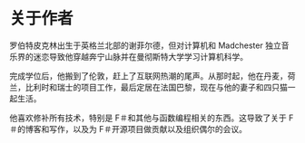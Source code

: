 # 关于作者

罗伯特皮克林出生于英格兰北部的谢菲尔德，但对计算机和 Madchester 独立音乐界的迷恋导致他穿越奔宁山脉并在曼彻斯特大学学习计算机科学。

完成学位后，他搬到了伦敦，赶上了互联网热潮的尾声。从那时起，他在丹麦，荷兰，比利时和瑞士的项目工作，最后定居在法国巴黎，现在与他的妻子和四只猫一起生活。

他喜欢修补所有技术，特别是 F＃和其他与函数编程相关的东西。这导致了关于 F＃的博客和写作，以及为 F＃开源项目做贡献以及组织偶尔的会议。